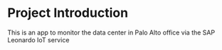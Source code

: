 # Project Introduction

This is an app to monitor the data center in Palo Alto office via the SAP Leonardo IoT service

